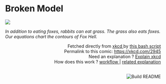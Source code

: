 # <b>Broken Model</b>

[![](https://imgs.xkcd.com/comics/broken_model.png)](https://xkcd.com/2945)

<i>In addition to eating foxes, rabbits can eat grass. The grass also eats foxes. Our equations chart the contours of Fox Hell.</i>

<div align="right">
  Fetched directly from
  <a href="https://xkcd.com">
    xkcd
  </a>
  by
  <a href="https://github.com/Vanille-N/Vanille-N/blob/master/fetch">
    this bash script
  </a>
</div>
<div align="right">
  Permalink to this comic:
  <a href="https://xkcd.com/2945">
    https://xkcd.com/2945
  </a>
</div>
<div align="right">
  Need an explanation ?
  <a href="https://www.explainxkcd.com/wiki/index.php/2945">
    Explain xkcd
  </a>
</div>
<div align="right">
  How does this work ?
  <a href="https://github.com/Vanille-N/Vanille-N/blob/master/.github/workflows/build.yml">
    workflow
  </a>
  |
  <a href="https://simonwillison.net/2020/Jul/10/self-updating-profile-readme/">
    related explanation
  </a>
</div><br>

<a href="https://github.com/Vanille-N/Vanille-N/actions"><img src="https://github.com/Vanille-N/Vanille-N/workflows/Build%20README/badge.svg" align="right" alt="Build README"></a>
